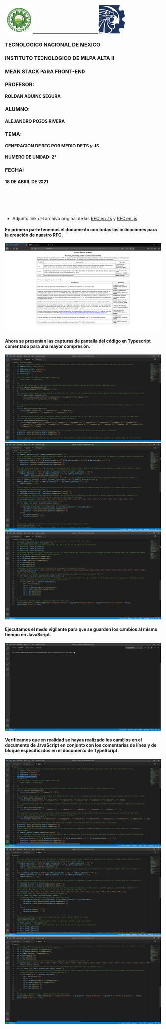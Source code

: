 <img src="img/itma.png" width="90">_________________________________<img src="img/tec.png" width="90">

### TECNOLOGICO NACIONAL DE MEXICO
### INSTITUTO TECNOLOGICO DE MILPA ALTA II
### MEAN STACK PARA FRONT-END
### PROFESOR:
#### ROLDAN AQUINO SEGURA 
### ALUMNO:
#### ALEJANDRO POZOS RIVERA
### TEMA:
#### GENERACION DE RFC POR MEDIO DE TS y JS
#### NUMERO DE UNIDAD: 2°
### FECHA: 
#### 18 DE ABRIL DE 2021


<br>
<br>
<br>
<br>

- Adjunto link del archivo original de las [RFC en .ts](https://github.com/Alex-pozos/Tareas/tree/main/Proyecto_RFC/Docs/rfc.ts) y [RFC en .js](https://github.com/Alex-pozos/Tareas/tree/main/Proyecto_RFC/Docs/rfc.js)

#### En primera parte tenemos el documento con todas las indicaciones para la creación de nuestro RFC. 
<img src="img/formato.png">

#### Ahora se presentan las capturas de pantalla del código en Typescript comentado para una mayor compresión.
<img src="img/appts1.png">
<br>
<img src="img/appts2.png">
<br>
<img src="img/appts3.png">
<br>

#### Ejecutamos el modo vigilante para que se guarden los cambios al mismo tiempo en JavaScript.
<img src="img/terminal.png">
<br>

#### Verificamos que en realidad se hayan realizado los cambios en el documento de JavaScript en conjunto con los comentarios de línea y de bloque especificados en el documento de TypeScript.   
<img src="img/appjs1.png">
<br>
<img src="img/appjs2.png">
<br>
<img src="img/appjs3.png">
<br>